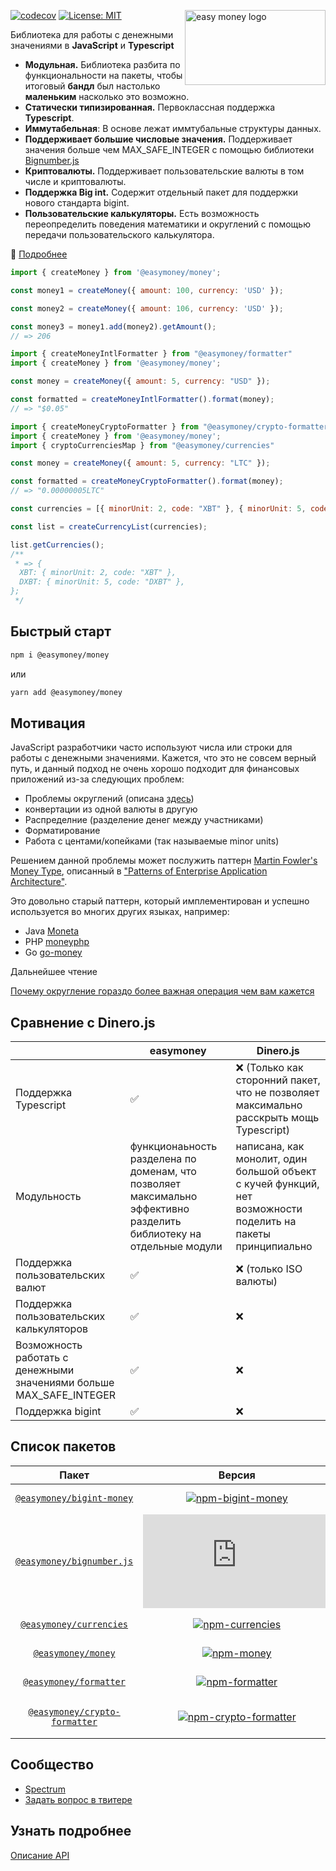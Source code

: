 <img src="https://easymoney.now.sh/img/logo.png" align="right"
     alt="easy money logo" width="225" height="120"></img>     

[![codecov](https://codecov.io/gh/frolovdev/easymoney/branch/master/graph/badge.svg)](https://codecov.io/gh/frolovdev/easymoney)
[![License: MIT](https://img.shields.io/badge/License-MIT-blue.svg)](https://opensource.org/licenses/MIT)

Библиотека для работы с денежными значениями в **JavaScript** и **Typescript**

* **Модульная.** Библиотека разбита по функциональности на пакеты, чтобы итоговый **бандл**
   был настолько **маленьким** насколько это возможно.
* **Статически типизированная.** Первоклассная поддержка **Typescript**.
* **Иммутабельная**: В основе лежат иммтубальные структуры данных.
* **Поддерживает большие числовые значения.** Поддерживает значения больше чем MAX_SAFE_INTEGER с помощью библиотеки [Bignumber.js](https://github.com/MikeMcl/bignumber.js/)
* **Криптовалюты.** Поддерживает пользовательские валюты в том числе и криптовалюты.
* **Поддержка Big int.** Содержит отдельный пакет для поддержки нового стандарта bigint.
* **Пользовательские калькуляторы.** Есть возможность переопределить поведения математики и округлений с помощью передачи пользовательского калькулятора.

📖 [Подробнее](https://easymoney.now.sh/docs/introduction/getting-started)

```js
import { createMoney } from '@easymoney/money';

const money1 = createMoney({ amount: 100, currency: 'USD' });

const money2 = createMoney({ amount: 106, currency: 'USD' });

const money3 = money1.add(money2).getAmount();
// => 206
```

```js
import { createMoneyIntlFormatter } from "@easymoney/formatter"
import { createMoney } from '@easymoney/money';

const money = createMoney({ amount: 5, currency: "USD" });

const formatted = createMoneyIntlFormatter().format(money);
// => "$0.05"
```

```js
import { createMoneyCryptoFormatter } from "@easymoney/crypto-formatter"
import { createMoney } from '@easymoney/money';
import { cryptoCurrenciesMap } from "@easymoney/currencies"

const money = createMoney({ amount: 5, currency: "LTC" });

const formatted = createMoneyCryptoFormatter().format(money);
// => "0.00000005LTC"
```

```js
const currencies = [{ minorUnit: 2, code: "XBT" }, { minorUnit: 5, code: "DXBT" }];

const list = createCurrencyList(currencies);

list.getCurrencies();
/**
 * => {
  XBT: { minorUnit: 2, code: "XBT" },
  DXBT: { minorUnit: 5, code: "DXBT" },
};
 */

```

## Быстрый старт

```sh
npm i @easymoney/money
```

или

```sh
yarn add @easymoney/money
```

## Мотивация

JavaScript разработчики часто используют числа или строки для работы с денежными значениями. Кажется, что это не совсем верный путь, и данный подход не очень хорошо подходит для финансовых приложений из-за следующих проблем:

- Проблемы округлений (описана [здесь](https://dev.to/frolovdev/why-rounding-is-more-important-than-you-think-134j))
- конвертации из одной валюты в другую
- Распределние (разделение денег между участниками)
- Форматирование
- Работа с центами/копейками (так называемые minor units)

Решением данной проблемы может послужить паттерн [Martin Fowler's Money Type](https://martinfowler.com/eaaCatalog/money.html), описанный в ["Patterns of Enterprise Application Architecture"](https://www.amazon.ca/gp/product/0321127420/ref=as_li_qf_asin_il_tl?ie=UTF8&tag=evertpot-20&creative=330641&linkCode=as2&creativeASIN=0321127420&linkId=3e43f20d3b2dd7e325a3feecdd2eaecd).

Это довольно старый паттерн, который имплементирован и успешно используется во многих других языках, например:

- Java [Moneta](https://github.com/JavaMoney/jsr354-ri)
- PHP [moneyphp](https://github.com/moneyphp/money)
- Go [go-money](https://github.com/Rhymond/go-money)

Дальнейшее чтение

[Почему округление гораздо более важная операция чем вам кажется](https://dev.to/frolovdev/why-rounding-is-more-important-than-you-think-134j)


## Сравнение с Dinero.js

|                                                                     | easymoney                                                                                                           | Dinero.js                                                                                                    |
| ------------------------------------------------------------------- | ------------------------------------------------------------------------------------------------------------------- | ------------------------------------------------------------------------------------------------------------ |
| Поддержка Typescript                                                | ✅                                                                                                                   | ❌ (Только как сторонний пакет, что не позволяет максимально расскрыть мощь Typescript)                       |
| Модульность                                                         | функционаьность разделена по доменам, что позволяет максимально эффективно разделить библиотеку на отдельные модули | написана, как монолит, один большой объект с кучей функций, нет возможности поделить на пакеты принципиально |
| Поддержка пользовательских валют                                    | ✅                                                                                                                   | ❌ (только ISO валюты)                                                                                        |
| Поддержка пользовательских калькуляторов                            | ✅                                                                                                                   | ❌                                                                                                            |
| Возможность работать с денежными значениями больше MAX_SAFE_INTEGER | ✅                                                                                                                   | ❌                                                                                                            |
| Поддержка bigint                                                    | ✅                                                                                                                   | ❌                                                                                                            |

## Список пакетов

|              Пакет              |                      Версия                      |                    Зависимости                     |                      Размер                      |
| :-----------------------------: | :----------------------------------------------: | :------------------------------------------------: | :----------------------------------------------: |
|   [`@easymoney/bigint-money`]   |     [![npm-bigint-money]][pack-bigint-money]     |     [![deps-bigint-money]][david-bigint-money]     |     [![size-bigint-money]][pho-bigint-money]     |
|   [`@easymoney/bignumber.js`]   |        [![npm-bignumber]][pack-bignumber]        |        [![deps-bignumber]][david-bignumber]        |        [![size-bignumber]][pho-bignumber]        |
|    [`@easymoney/currencies`]    |       [![npm-currencies]][pack-currencies]       |       [![deps-currencies]][david-currencies]       |       [![size-currencies]][pho-currencies]       |
|      [`@easymoney/money`]       |            [![npm-money]][pack-money]            |            [![deps-money]][david-money]            |            [![size-money]][pho-money]            |
|    [`@easymoney/formatter`]     |        [![npm-formatter]][pack-formatter]        |        [![deps-formatter]][david-formatter]        |        [![size-formatter]][pho-formatter]        |
| [`@easymoney/crypto-formatter`] | [![npm-crypto-formatter]][pack-crypto-formatter] | [![deps-crypto-formatter]][david-crypto-formatter] | [![size-crypto-formatter]][pho-crypto-formatter] |

[`@easymoney/bigint-money`]: https://github.com/frolovdev/easymoney/tree/master/packages/bigint-money
[npm-bigint-money]: https://img.shields.io/npm/v/@easymoney/bigint-money?color=blue
[pack-bigint-money]: https://www.npmjs.com/package/@easymoney/bigint-money
[deps-bigint-money]: https://david-dm.org/frolovdev/easymoney/status.svg?path=packages/bigint-money
[david-bigint-money]: https://david-dm.org/frolovdev/easymoney?path=packages/bigint-money
[size-bigint-money]: https://img.shields.io/bundlephobia/minzip/@easymoney/bigint-money
[pho-bigint-money]: https://bundlephobia.com/result?p=@easymoney/bigint-money

[`@easymoney/bignumber.js`]: https://github.com/frolovdev/easymoney/tree/master/packages/bignumber.js
[npm-bignumber]: https://img.shields.io/npm/v/@easymoney/bignumber.js?color=blue
[pack-bignumber]: https://www.npmjs.com/package/@easymoney/bignumber.js
[deps-bignumber]: https://david-dm.org/frolovdev/easymoney/status.svg?path=packages/bignumber.js
[david-bignumber]: https://david-dm.org/frolovdev/easymoney?path=packages%2Fbignumber.js
[size-bignumber]: https://img.shields.io/bundlephobia/minzip/@easymoney/bignumber.js
[pho-bignumber]: https://bundlephobia.com/result?p=@easymoney/bignumber.js

[`@easymoney/currencies`]: https://github.com/frolovdev/easymoney/tree/master/packages/currencies
[npm-currencies]: https://img.shields.io/npm/v/@easymoney/currencies?color=blue
[pack-currencies]: https://www.npmjs.com/package/@easymoney/currencies
[deps-currencies]: https://david-dm.org/frolovdev/easymoney/status.svg?path=packages/currencies
[david-currencies]: https://david-dm.org/frolovdev/easymoney?path=packages/currencies
[size-currencies]: https://img.shields.io/bundlephobia/minzip/@easymoney/currencies
[pho-currencies]: https://bundlephobia.com/result?p=@easymoney/currencies

[`@easymoney/money`]: https://github.com/frolovdev/easymoney/tree/master/packages/money
[npm-money]: https://img.shields.io/npm/v/@easymoney/money?color=blue
[pack-money]: https://www.npmjs.com/package/@easymoney/money
[deps-money]: https://david-dm.org/frolovdev/easymoney/status.svg?path=packages/money
[david-money]: https://david-dm.org/frolovdev/easymoney?path=packages/money
[size-money]: https://img.shields.io/bundlephobia/minzip/@easymoney/money
[pho-money]: https://bundlephobia.com/result?p=@easymoney/money

[`@easymoney/formatter`]: https://github.com/frolovdev/easymoney/tree/master/packages/formatter
[npm-formatter]: https://img.shields.io/npm/v/@easymoney/formatter?color=blue
[pack-formatter]: https://www.npmjs.com/package/@easymoney/formatter
[deps-formatter]: https://david-dm.org/frolovdev/easymoney/status.svg?path=packages/formatter
[david-formatter]: https://david-dm.org/frolovdev/easymoney?path=packages/formatter
[size-formatter]: https://img.shields.io/bundlephobia/minzip/@easymoney/formatter
[pho-formatter]: https://bundlephobia.com/result?p=@easymoney/formatter

[`@easymoney/crypto-formatter`]: https://github.com/frolovdev/easymoney/tree/master/packages/crypto-formatter
[npm-crypto-formatter]: https://img.shields.io/npm/v/@easymoney/crypto-formatter?color=blue
[pack-crypto-formatter]: https://www.npmjs.com/package/@easymoney/crypto-formatter
[deps-crypto-formatter]: https://david-dm.org/frolovdev/easymoney/status.svg?path=packages/crypto-formatter
[david-crypto-formatter]: https://david-dm.org/frolovdev/easymoney?path=packages/crypto-formatter
[size-crypto-formatter]: https://img.shields.io/bundlephobia/minzip/@easymoney/crypto-formatter
[pho-crypto-formatter]: https://bundlephobia.com/result?p=@easymoney/crypto-formatter

## Сообщество

- [Spectrum](https://spectrum.chat/easymoney)
- [Задать вопрос в твитере](https://twitter.com/frolovdev)

## Узнать подробнее

[Описание API](https://easymoney.now.sh/docs/api/api-reference)
